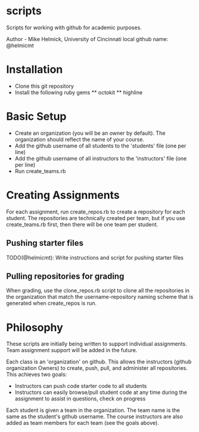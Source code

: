 scripts
=======

Scripts for working with github for academic purposes.

Author - Mike Helmick, University of Cincinnati
local github name: @helmicmt

Installation
============

 * Clone this git repository
 * Install the following ruby gems
 ** octokit
 ** highline

Basic Setup
===========

 * Create an organization (you will be an owner by default). The organization should reflect the name of your course.
 * Add the github username of all students to the 'students' file (one per line)
 * Add the github username of all instructors to the 'instructors' file (one per line)
 * Run create_teams.rb

Creating Assignments
====================

For each assignment, run create\_repos.rb to create a repository for each student. The repositories are technically created per team, but if you use create\_teams.rb first, then there will be one team per student.

Pushing starter files
---------------------

TODO(@helmicmt): Write instructions and script for pushing starter files

Pulling repositories for grading
--------------------------------

When grading, use the clone\_repos.rb script to clone all the repositories in the organization that match the username-repository naming scheme that is generated when create\_repos is run.

Philosophy
==========

These scripts are initially being written to support individual assignments. Team assignment support will be added in the future.

Each class is an 'organization' on github. This allows the instructors (github organization Owners) to create, push, pull, and administer all repositories. This achieves two goals:

 * Instructors can push code starter code to all students
 * Instructors can easily browse/pull student code at any time during the assignment to assist in questions, check on progress

Each student is given a team in the organization. The team name is the same as the student's github username. The course instructors are also added as team members for each team (see the goals above).

